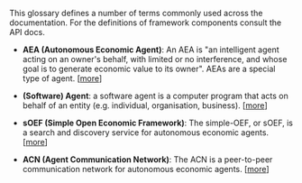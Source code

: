 This glossary defines a number of terms commonly used across the documentation. For the definitions of framework components consult the API docs.

* **AEA (Autonomous Economic Agent)**: An AEA is "an intelligent agent acting on an owner's behalf, with limited or no interference, and whose goal is to generate economic value to its owner". AEAs are a special type of agent. [<a href="../index">more</a>]

* **(Software) Agent**: a software agent is a computer program that acts on behalf of an entity (e.g. individual, organisation, business). [<a href="https://en.wikipedia.org/wiki/Software_agent">more</a>]

* **sOEF (Simple Open Economic Framework)**: The simple-OEF, or sOEF, is a search and discovery service for autonomous economic agents. [<a href="../simple-oef.md">more</a>]

* **ACN (Agent Communication Network)**: The ACN is a peer-to-peer communication network for autonomous economic agents. [<a href="../acn.md">more</a>]